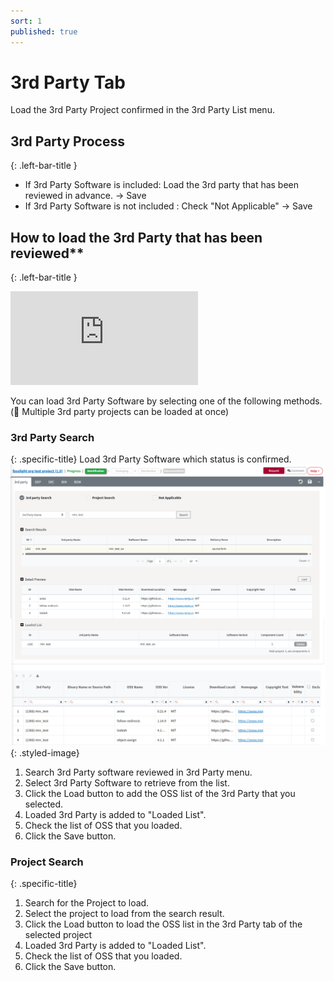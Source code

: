 ```yaml
---
sort: 1
published: true
---
```


# 3rd Party Tab
<div class="note">
Load the 3rd Party Project confirmed in the 3rd Party List menu.
</div>  

## 3rd Party Process
{: .left-bar-title }
- If 3rd Party Software is included: Load the 3rd party that has been reviewed in advance. → Save
- If 3rd Party Software is not included : Check "Not Applicable" → Save

## How to load the 3rd Party that has been reviewed**
{: .left-bar-title }
<div class="youtube-container">
<iframe src="https://www.youtube.com/embed/KKcI48nCAqA" title="3rd Party SW 불러오기" frameborder="0" allow="accelerometer; autoplay; clipboard-write; encrypted-media; gyroscope; picture-in-picture" allowfullscreen></iframe>  
</div>

You can load 3rd Party Software by selecting one of the following methods. (💁 Multiple 3rd party projects can be loaded at once)

### 3rd Party Search
{: .specific-title} 
Load 3rd Party Software which status is confirmed.
![prj](images/1_3rd_load.png){: .styled-image}

1. Search 3rd Party software reviewed in 3rd Party menu.
2. Select 3rd Party Software to retrieve from the list.
3. Click the Load button to add the OSS list of the 3rd Party that you selected.
4. Loaded 3rd Party is added to "Loaded List".
5. Check the list of OSS that you loaded.
6. Click the Save button.

### Project Search
{: .specific-title} 

1. Search for the Project to load.
2. Select the project to load from the search result.
3. Click the Load button to load the OSS list in the 3rd Party tab of the selected project
4. Loaded 3rd Party is added to "Loaded List".
5. Check the list of OSS that you loaded.
6. Click the Save button.
